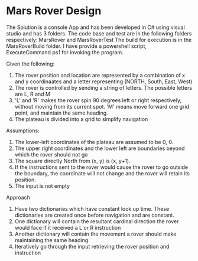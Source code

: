 # Mars Rover Design
The Solution is a console App and has been developed in C# using visual studio and has 3 folders.
The code base and test are in the following folders respectively: MarsRover and MarsRoverTest
The build for execution is in the MarsRoverBuild folder. I have provide a powershell script, ExecuteCommand.ps1 for invoking the program. 

Given the following:
1. The rover position and location are represented by a combination of x and y coordinaates and a letter representing (NORTH, South, East, West)
2. The rover is controlled by sending a string of letters. The possible letters are L, R and M
3. 'L' and 'R' makes the rover spin 90 degrees left or right respectively, without moving from its current spot. 'M' means move forward one grid point, 
and maintain the same heading.
4. The plateau is divided into a grid to simplify navigation

Assumptions:
1. The lower-left coordinates of the plateau are assumed to be 0, 0.
2. The upper right coordinates and the lower left are boundaries beyond which the rover should not go
3. The square directly North from (x, y) is (x, y+1).
4. If the instructions sent to the rover would cause the rover to go outside the boundary, the coordinate will not change and the rover will retain its position.
5. The input is not empty

Approach
1. Have two dictionaries which have constant look up time. These dictionaries are created once before navigation and are constant.
2. One dictionary will contain the resultant cardinal direction the rover would face if it received a L or R instruction
3. Another dictionary will contain the movement a rover should make maintaining the same heading.
4. Iteratively go through the input retrieving the rover position and instruction
